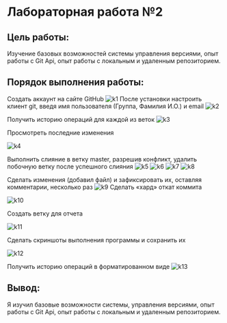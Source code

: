 # Лабораторная работа №2
## Цель работы:
Изучение базовых возможностей системы
управления версиями, опыт работы с Git Api, опыт работы с локальным и
удаленным репозиторием. 
## Порядок выполнения работы:
Создать аккаунт на сайте GitHub
![k1](https://github.com/ReshetnikovDmitrii4918/LR6/blob/otchet/Kartinki/Kartinka1.jpg)
После установки настроить клиент git, введя имя пользователя (Группа, Фамилия И.О.) и email
![k2](https://github.com/ReshetnikovDmitrii4918/LR6/blob/otchet/Kartinki/Kartinka2.jpg)

Получить историю операций для каждой из веток
![k3](https://github.com/ReshetnikovDmitrii4918/LR6/blob/otchet/Kartinki/Kartinka3_7.jpg)

Просмотреть последние изменения

![k4](https://github.com/ReshetnikovDmitrii4918/LR6/blob/otchet/Kartinki/Kartinka4_8.jpg)

Выполнить слияние в ветку master, разрешив конфликт, удалить побочную ветку после успешного слияния
![k5](https://github.com/ReshetnikovDmitrii4918/LR6/blob/otchet/Kartinki/Kartinka5_9.jpg)
![k6](https://github.com/ReshetnikovDmitrii4918/LR6/blob/otchet/Kartinki/Kartinka6_9.jpg)
![k7](https://github.com/ReshetnikovDmitrii4918/LR6/blob/otchet/Kartinki/Kartinka7_9.jpg)
![k8](https://github.com/ReshetnikovDmitrii4918/LR6/blob/otchet/Kartinki/Kartinka8_9.jpg)

Сделать изменения (добавил файл) и зафиксировать их, оставляя комментарии, несколько раз 
![k9](https://github.com/ReshetnikovDmitrii4918/LR6/blob/otchet/Kartinki/Kartinka9_11.jpg)
Сделать «хард» откат коммита

![k10](https://github.com/ReshetnikovDmitrii4918/LR6/blob/otchet/Kartinki/Kartinka10_12.jpg)

Создать ветку для отчета

![k11](https://github.com/ReshetnikovDmitrii4918/LR6/blob/otchet/Kartinki/Kartinka11_13.jpg)

Сделать скриншоты выполнения программы и сохранить их

![k12](https://sun9-18.userapi.com/impg/dRiMjXP3wNmoSlNfL314uvAPUOkl15hkGbwz7w/42U0cNOXXNY.jpg?size=596x582&quality=96&proxy=1&sign=f333c1f4f796cf1cddfc26bc14d0829b&type=album)

Получить историю операций в форматированном виде
![k13](https://sun9-75.userapi.com/impg/Smj_FDA4RcLAmCyKqqS6rcFCAjJ8s2urlKyuNQ/D6sZ5f5v2gQ.jpg?size=1269x216&quality=96&proxy=1&sign=5454d5cddb8af05e2b20ffadb73ded2f&type=album)

## Вывод:
Я изучил базовые возможности системы, управления версиями, опыт работы с Git Api, опыт работы с локальным и
удаленным репозиторием.
